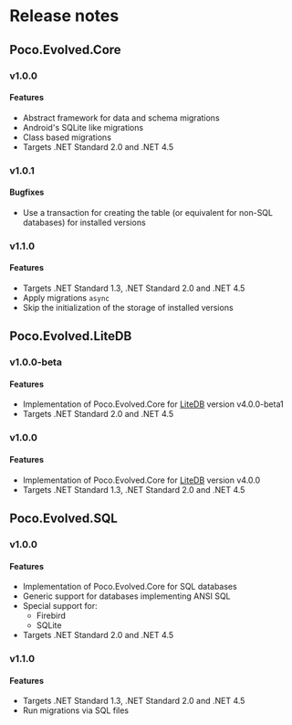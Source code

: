 # Release notes

## Poco.Evolved.Core

### v1.0.0
#### Features
* Abstract framework for data and schema migrations
* Android's SQLite like migrations
* Class based migrations
* Targets .NET Standard 2.0 and .NET 4.5
### v1.0.1
#### Bugfixes
* Use a transaction for creating the table (or equivalent for non-SQL databases) for installed versions

### v1.1.0
#### Features
* Targets .NET Standard 1.3, .NET Standard 2.0 and .NET 4.5
* Apply migrations `async`
* Skip the initialization of the storage of installed versions

## Poco.Evolved.LiteDB

### v1.0.0-beta
#### Features
* Implementation of Poco.Evolved.Core for [LiteDB](http://www.litedb.org/) version v4.0.0-beta1
* Targets .NET Standard 2.0 and .NET 4.5

### v1.0.0
#### Features
* Implementation of Poco.Evolved.Core for [LiteDB](http://www.litedb.org/) version v4.0.0
* Targets .NET Standard 1.3, .NET Standard 2.0 and .NET 4.5

## Poco.Evolved.SQL

### v1.0.0
#### Features
* Implementation of Poco.Evolved.Core for SQL databases
* Generic support for databases implementing ANSI SQL
* Special support for:
  * Firebird
  * SQLite
* Targets .NET Standard 2.0 and .NET 4.5

### v1.1.0
#### Features
* Targets .NET Standard 1.3, .NET Standard 2.0 and .NET 4.5
* Run migrations via SQL files
